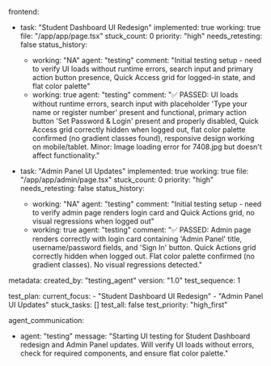 frontend:
  - task: "Student Dashboard UI Redesign"
    implemented: true
    working: true
    file: "/app/app/page.tsx"
    stuck_count: 0
    priority: "high"
    needs_retesting: false
    status_history:
      - working: "NA"
        agent: "testing"
        comment: "Initial testing setup - need to verify UI loads without runtime errors, search input and primary action button presence, Quick Access grid for logged-in state, and flat color palette"
      - working: true
        agent: "testing"
        comment: "✅ PASSED: UI loads without runtime errors, search input with placeholder 'Type your name or register number' present and functional, primary action button 'Set Password & Login' present and properly disabled, Quick Access grid correctly hidden when logged out, flat color palette confirmed (no gradient classes found), responsive design working on mobile/tablet. Minor: Image loading error for 7408.jpg but doesn't affect functionality."

  - task: "Admin Panel UI Updates"
    implemented: true
    working: true
    file: "/app/app/admin/page.tsx"
    stuck_count: 0
    priority: "high"
    needs_retesting: false
    status_history:
      - working: "NA"
        agent: "testing"
        comment: "Initial testing setup - need to verify admin page renders login card and Quick Actions grid, no visual regressions when logged out"
      - working: true
        agent: "testing"
        comment: "✅ PASSED: Admin page renders correctly with login card containing 'Admin Panel' title, username/password fields, and 'Sign In' button. Quick Actions grid correctly hidden when logged out. Flat color palette confirmed (no gradient classes). No visual regressions detected."

metadata:
  created_by: "testing_agent"
  version: "1.0"
  test_sequence: 1

test_plan:
  current_focus:
    - "Student Dashboard UI Redesign"
    - "Admin Panel UI Updates"
  stuck_tasks: []
  test_all: false
  test_priority: "high_first"

agent_communication:
  - agent: "testing"
    message: "Starting UI testing for Student Dashboard redesign and Admin Panel updates. Will verify UI loads without errors, check for required components, and ensure flat color palette."